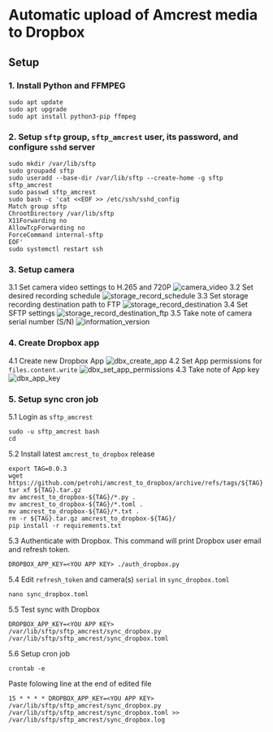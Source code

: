 # Automatic upload of Amcrest media to Dropbox

## Setup

### 1. Install Python and FFMPEG
```
sudo apt update
sudo apt upgrade
sudo apt install python3-pip ffmpeg
```
### 2. Setup `sftp` group, `sftp_amcrest` user, its password, and configure `sshd` server
```
sudo mkdir /var/lib/sftp
sudo groupadd sftp
sudo useradd --base-dir /var/lib/sftp --create-home -g sftp sftp_amcrest
sudo passwd sftp_amcrest
sudo bash -c 'cat <<EOF >> /etc/ssh/sshd_config
Match group sftp
ChrootDirectory /var/lib/sftp
X11Forwarding no
AllowTcpForwarding no
ForceCommand internal-sftp
EOF'
sudo systemctl restart ssh
```
### 3. Setup camera
3.1 Set camera video settings to H.265 and 720P
![camera_video](/doc/camera_video.png)
3.2 Set desired recording schedule
![storage_record_schedule](/doc/storage_record_schedule.png)
3.3 Set storage recording destination path to FTP
![storage_record_destination](/doc/storage_record_destination.png)
3.4 Set SFTP settings
![storage_record_destination_ftp](/doc/storage_record_destination_ftp.png)
3.5 Take note of camera serial number (S/N)
![information_version](/doc/information_version.png)
### 4. Create Dropbox app
4.1 Create new Dropbox App
![dbx_create_app](/doc/dbx_create_app.png)
4.2 Set App permissions for `files.content.write`
![dbx_set_app_permissions](/doc/dbx_set_app_permissions.png)
4.3 Take note of App key 
![dbx_app_key](/doc/dbx_app_key.png)
### 5. Setup sync cron job
5.1 Login as `sftp_amcrest`
```
sudo -u sftp_amcrest bash
cd
```
5.2 Install latest `amcrest_to_dropbox` release
```
export TAG=0.0.3
wget https://github.com/petrohi/amcrest_to_dropbox/archive/refs/tags/${TAG}.tar.gz
tar xf ${TAG}.tar.gz
mv amcrest_to_dropbox-${TAG}/*.py .
mv amcrest_to_dropbox-${TAG}/*.toml .
mv amcrest_to_dropbox-${TAG}/*.txt .
rm -r ${TAG}.tar.gz amcrest_to_dropbox-${TAG}/
pip install -r requirements.txt
```
5.3 Authenticate with Dropbox. This command will print Dropbox user email and refresh token.
```
DROPBOX_APP_KEY=<YOU APP KEY> ./auth_dropbox.py
```
5.4 Edit `refresh_token` and camera(s) `serial` in `sync_dropbox.toml`
```
nano sync_dropbox.toml
```
5.5 Test sync with Dropbox
```
DROPBOX_APP_KEY=<YOU APP KEY> /var/lib/sftp/sftp_amcrest/sync_dropbox.py /var/lib/sftp/sftp_amcrest/sync_dropbox.toml
```

5.6 Setup cron job
```
crontab -e
```
Paste folowing line at the end of edited file
```
15 * * * * DROPBOX_APP_KEY=<YOU APP KEY> /var/lib/sftp/sftp_amcrest/sync_dropbox.py /var/lib/sftp/sftp_amcrest/sync_dropbox.toml >> /var/lib/sftp/sftp_amcrest/sync_dropbox.log
```